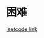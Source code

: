 # 困难

[leetcode link]( https://leetcode.cn/problems/minimum-moves-to-pick-k-ones/solutions/2827546/shi-qi-k-ge-1-xu-yao-de-zui-shao-xing-do-1c7m)
